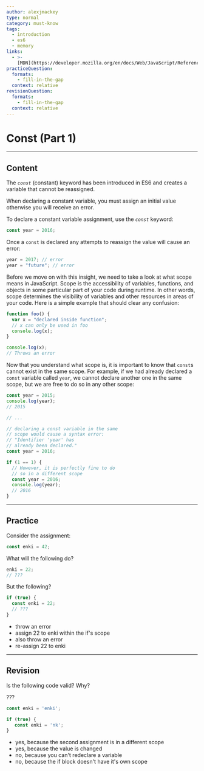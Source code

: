 ```yaml
---
author: alexjmackey
type: normal
category: must-know
tags:
  - introduction
  - es6
  - memory
links:
  - >-
    [MDN](https://developer.mozilla.org/en/docs/Web/JavaScript/Reference/Statements/const){website}
practiceQuestion:
  formats:
    - fill-in-the-gap
  context: relative
revisionQuestion:
  formats:
    - fill-in-the-gap
  context: relative
---
```


# Const (Part 1)


---

## Content

The *`const`* (constant) keyword has been introduced in ES6 and creates a variable that cannot be reassigned.

When declaring a constant variable, you must assign an initial value otherwise you
will receive an error.

To declare a constant variable assignment, use the *`const`* keyword:

```javascript
const year = 2016;
```

Once a `const` is declared any attempts to reassign the value will cause an error:

```javascript
year = 2017; // error
year = "future"; // error
```

Before we move on with this insight, we need to take a look at what scope means in JavaScript. Scope is the accessibility of variables, functions, and objects in some particular part of your code during runtime. In other words, scope determines the visibility of variables and other resources in areas of your code. Here is a simple example that should clear any confusion:

```js
function foo() {
  var x = "declared inside function";
  // x can only be used in foo
  console.log(x);
}

console.log(x);
// Throws an error
```

Now that you understand what scope is, it is important to know that `const`s cannot exist in the same scope. For example, if we had already declared a `const` variable called `year`, we cannot declare another one in the same scope, but we are free to do so in any other scope:

```javascript
const year = 2015;
console.log(year);
// 2015

// ...

// declaring a const variable in the same 
// scope would cause a syntax error:
// "Identifier 'year' has 
// already been declared."
const year = 2016;

if (1 == 1) {
  // However, it is perfectly fine to do
  // so in a different scope
  const year = 2016;
  console.log(year);
  // 2016
}
```


---

## Practice

Consider the assignment:

```javascript
const enki = 42;
```

What will the following do?

```javascript
enki = 22;
// ???
```

But the following?

```javascript
if (true) {
  const enki = 22;
  // ???
}
```

- throw an error
- assign 22 to enki within the if's scope
- also throw an error
- re-assign 22 to enki


---

## Revision

Is the following code valid? Why?

???

```javascript
const enki = 'enki';

if (true) {
   const enki = 'nk';
}
```

- yes, because the second assignment is in a different scope
- yes, because the value is changed
- no, because you can't redeclare a variable
- no, because the if block doesn't have it's own scope
